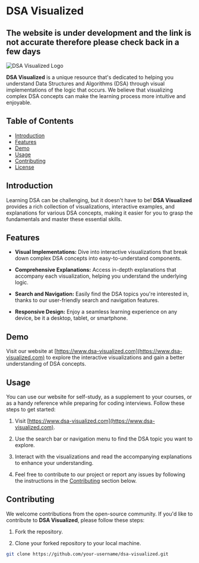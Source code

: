 # DSA Visualized
## **The website is under development and the link is not accurate therefore please check back in a few days**
![DSA Visualized Logo](https://your-website-url.com/assets/logo.png)

**DSA Visualized** is a unique resource that's dedicated to helping you understand Data Structures and Algorithms (DSA) through visual implementations of the logic that occurs. We believe that visualizing complex DSA concepts can make the learning process more intuitive and enjoyable.

## Table of Contents
- [Introduction](#introduction)
- [Features](#features)
- [Demo](#demo)
- [Usage](#usage)
- [Contributing](#contributing)
- [License](#license)

## Introduction

Learning DSA can be challenging, but it doesn't have to be! **DSA Visualized** provides a rich collection of visualizations, interactive examples, and explanations for various DSA concepts, making it easier for you to grasp the fundamentals and master these essential skills.

## Features

- **Visual Implementations:** Dive into interactive visualizations that break down complex DSA concepts into easy-to-understand components.

- **Comprehensive Explanations:** Access in-depth explanations that accompany each visualization, helping you understand the underlying logic.

- **Search and Navigation:** Easily find the DSA topics you're interested in, thanks to our user-friendly search and navigation features.

- **Responsive Design:** Enjoy a seamless learning experience on any device, be it a desktop, tablet, or smartphone.

## Demo

Visit our website at [https://www.dsa-visualized.com](https://www.dsa-visualized.com) to explore the interactive visualizations and gain a better understanding of DSA concepts. 

## Usage

You can use our website for self-study, as a supplement to your courses, or as a handy reference while preparing for coding interviews. Follow these steps to get started:

1. Visit [https://www.dsa-visualized.com](https://www.dsa-visualized.com).

2. Use the search bar or navigation menu to find the DSA topic you want to explore.

3. Interact with the visualizations and read the accompanying explanations to enhance your understanding.

4. Feel free to contribute to our project or report any issues by following the instructions in the [Contributing](#contributing) section below.

## Contributing

We welcome contributions from the open-source community. If you'd like to contribute to **DSA Visualized**, please follow these steps:

1. Fork the repository.

2. Clone your forked repository to your local machine.

```bash
git clone https://github.com/your-username/dsa-visualized.git
